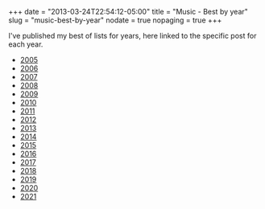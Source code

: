 +++
date = "2013-03-24T22:54:12-05:00"
title = "Music - Best by year"
slug = "music-best-by-year"
nodate = true
nopaging = true
+++

I've published my best of lists for years, here linked to the specific post for each year.

* [2005](/2006/01/02/best-of-2005)
* [2006](/2006/12/26/best-of-2006)
* [2007](/2007/12/27/best-music-of-2007)
* [2008](/2009/01/13/best-music-of-2008)
* [2009](/2010/02/05/best-music-of-2009)
* [2010](/2010/12/30/best-music-of-2010)
* [2011](/2011/12/29/best-music-of-2011)
* [2012](/2012/12/08/best-music-of-2012)
* [2013](/2013/12/30/best-music-of-2013/)
* [2014](/2014/11/28/best-music-of-2014)
* [2015](/2015/12/29/best-music-of-2015/)
* [2016](/2016/12/22/best-music-of-2016/)
* [2017](/2017/12/31/best-music-of-2017/)
* [2018](/2018/12/18/best-music-of-2018/)
* [2019](/2019/12/20/best-music-of-2019/)
* [2020](/2020/12/23/best-music-of-2020/)
* [2021](/2021/12/31/best-music-of-2021/)
